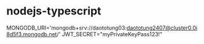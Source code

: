 # nodejs-typescript


MONGODB_URI='mongodb+srv://daototung03:daototung2407@cluster0.0i8d5f3.mongodb.net/' 
JWT_SECRET="myPrivateKeyPass123!"